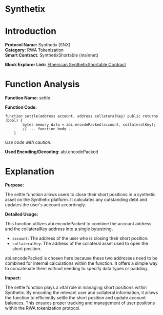 # Synthetix
# Introduction
**Protocol Name:** Synthetix (SNX)  
**Category:** RWA Tokenization  
**Smart Contract:** SynthetixShortable (mainnet)  

**Block Explorer Link:** [Etherscan SynthetixShortable Contract](https://etherscan.io/token/0xc011a73ee8576fb46f5e1c5751ca3b9fe0af2a6f)

# Function Analysis
**Function Name:** settle  

**Function Code:**
```solidity
function settle(address account, address collateralKey) public returns (bool) {
        bytes memory data = abi.encodePacked(account, collateralKey);
        // ... function body ...
    }
```
*Use code with caution.*

**Used Encoding/Decoding:** abi.encodePacked

# Explanation
**Purpose:**

The settle function allows users to close their short positions in a synthetic asset on the Synthetix platform. It calculates any outstanding debt and updates the user's account accordingly.

**Detailed Usage:**

This function utilizes abi.encodePacked to combine the account address and the collateralKey address into a single bytestring.

- `account`: The address of the user who is closing their short position.
- `collateralKey`: The address of the collateral asset used to open the short position.

abi.encodePacked is chosen here because these two addresses need to be combined for internal calculations within the function. It offers a simple way to concatenate them without needing to specify data types or padding.

**Impact:**

The settle function plays a vital role in managing short positions within Synthetix. By encoding the relevant user and collateral information, it allows the function to efficiently settle the short position and update account balances. This ensures proper tracking and management of user positions within the RWA tokenization protocol.
